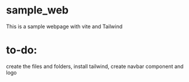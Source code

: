 # sample_web
This is a sample webpage with vite and Tailwind
# to-do:
create the files and folders, install tailwind, create navbar component and logo
